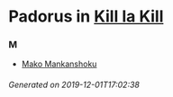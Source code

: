 # Padorus in [Kill la Kill](https://myanimelist.net/manga/58391/Kill_la_Kill)

### M
* [Mako Mankanshoku](https://github.com/shadow578/Project-Padoru/blob/master/table-of-contents/characters/MakoMankanshoku.md)

###### Generated on 2019-12-01T17:02:38
